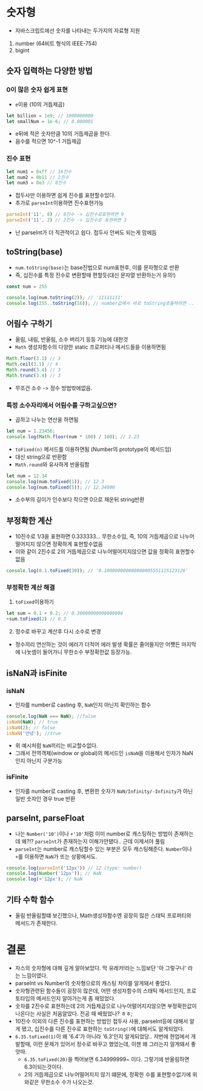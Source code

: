 # 숫자형
- 자바스크립트에선 숫자를 나타내는 두가지의 자료형 지원
1. number (64비트 형식의 IEEE-754)
2. bigint

## 숫자 입력하는 다양한 방법

### 0이 많은 숫자 쉽게 표현
- `e`이용 (10의 거듭제곱)
```javascript
let billion = 1e9; // 1000000000
let smallNum = 1e-6; // 0.000001
```
- e뒤에 적은 숫자만큼 10의 거듭제곱을 한다.
- 음수를 적으면 10^-1 거듭제곱

### 진수 표현
```javascript
let num1 = 0xff // 16진수
let num2 = 0b11 // 2진수
let num3 = 0o3 // 8진수
```
- 접두사만 이용하면 쉽게 진수를 표현할수있다.
- 추가로 `parseInt`이용하면 진수표현가능
```javascript
parseInt('11', 8) // 8진수 -> 십진수로표현하면 9
parseInt('11', 2) // 2진수 -> 십진수로 표현하면 3
```
- 난 parseInt가 더 직관적이고 쉽다. 접두사 안써도 되는게 맘에듬

## toString(base)
- `num.toString(base)`는 base진법으로 num표현후, 이를 문자형으로 반환
- 즉, 십진수를 특정 진수로 변환할때 편할듯(대신 문자열 반환하는거 유의!)

```javascript
const num = 255

console.log(num.toString(2)); // '11111111'
console.log(255..toString(16)); // number값에서 바로 toString호출하려면 .. 두개 써야함.
```

## 어림수 구하기
- 올림, 내림, 반올림, 소수 버리기 등등 기능에 대한것
- `Math` 생성자함수의 다양한 static 프로퍼티나 메서드들을 이용하면됨
```javascript
Math.floor(3.1) // 3
Math.ceil(3.1) // 4
Math.round(3.4) // 3
Math.trunc(3.4) // 3
```
- 무조건 소수 -> 정수 방법밖에없음.
### 특정 소수자리에서 어림수를 구하고싶으면?
- 곱하고 나누는 연산을 하면됨
```javascript
let num = 1.23456;
console.log(Math.floor(num * 100) / 100); // 1.23
```

- `toFixed(n)` 메서드를 이용하면됨 (Number의 prototype의 메서드임)
- 대신 string으로 반환함
- `Math.round`와 유사하게 반올림함
```javascript
let num = 12.34
console.log(num.toFixed(1)); // 12.3
console.log(num.toFixed(5)); // 12.34000
```
- 소수부의 길이가 인수보다 작으면 0으로 채운뒤 string반환

## 부정확한 계산
- 10진수로 1/3을 표현하면 0.333333... 무한소수임, 즉, 10의 거듭제곱으로 나누어떨어지지 않으면 정확하게 표현할수없음
- 이와 같이 2진수로 2의 거듭제곱으로 나누어떨어지지않으면 값을 정확히 표현할수없음
```javascript
console.log(0.1.toFixed(30)); // '0.100000000000000005551115123126'
```

### 부정확한 계산 해결
1. `toFixed`이용하기
```javascript
let sum = 0.1 + 0.2; // 0.30000000000000004
+sum.toFixed(2) // 0.3
```

2. 정수로 바꾸고 계산후 다시 소수로 변경
- 정수끼리 연산하는 것이 에러가 더적어 에러 발생 확률은 줄어들지만 어쩃든 마지막에 나눗셈이 들어가니 무한소수 부정확한값 등장가능.

## isNaN과 isFinite
### isNaN
- 인자를 number로 casting 후, `NaN`인지 아닌지 확인하는 함수

```javascript
console.log(NaN === NaN); //false
isNaN(NaN); // true
isNaN(2); // false
isNaN('안녕'); //true
```
- 위 예시처럼 `NaN`끼리는 비교할수없다.
- 그래서 전역객체(window or global)의 메서드인 `isNaN`을 이용해서 인자가 NaN인지 아닌지 구분가능

### isFinite
- 인자를 number로 casting 후, 변환한 숫자가 `NaN/Infinity/-Infinity`가 아닌 일반 숫자인 경우 true 반환

## parseInt, parseFloat
- 나는 `Number('10')`이나 `+'10'`처럼 이미 number로 캐스팅하는 방법이 존재하는데 왜?!? `parseInt`가 존재하는지 이해가안됐다.. 근데 이제서야 풀림
- `parseInt`는 number로 캐스팅할수 있는 부분은 모두 캐스팅해준다. `Number`이나  `+`를 이용하면 `NaN`가 뜨는 상황에서도.
```javascript
console.log(parseInt('12px')) // 12 (type: number)
console.log(Number('12px')); // NaN
console.log(+'12px'); // NaN
```

## 기타 수학 함수
- 올림 반올림할떄 보긴했으나, Math생성자함수엔 굉장히 많은 스태틱 프로퍼티와 메서드가 존재한다.

# 결론
- 자스의 숫자형에 대해 깊게 알아보았다. 막 유레카!라는 느낌보단 '아 그렇구나' 라는 느낌이였다.
- parseInt vs Number의 숫자형으로의 캐스팅 차이를 알게돼서 좋았다.
- 숫자형관련된 함수들이 굉장히 많은데, 어떤 생성자함수의 스태틱 메서드인지, 프로토타입의 메서드인지 알아가는게 좀 재밌었다.
- 숫자를 2진수로 표현하는데 2의 거듭제곱으로 나누어떨어지지않으면 부정확한값이 나온다는 사실은 처음알았다. 전공 때 배웠었나? ㅎㅎ;
- 10진수 이외의 다른 진수를 표현하는 방법인 접두사 사용, parseInt등에 대해서 알게 됐고, 십진수를 다른 진수로 표현하는 `toString()`에 대해서도 알게되었다. 
- `6.35.toFixed(1)`이 왜 '6.4'가 아니라 '6.3'인지 알게되었당.. 저번에 현업에서 개발할때, 이런 문제가 있어서 정수로 바꾸고 했었는데, 이젠 왜 그러는지 알게돼서 좋앗따.
    - `6.35.toFixed(20)`을 찍어보면 6.34999999~ 이다. 그렇기에 반올림하면 6.3이되는것이다.
    - 2의 거듭제곱으로 나누어떨어지지 않기 떄문에, 정확한 수를 표현할수없기에 위와같은 무한소수 수가 나오는것.